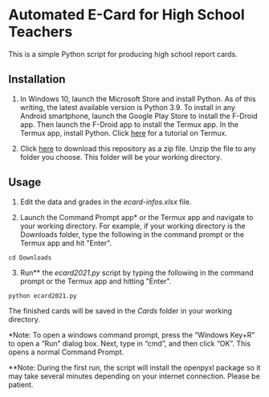 # Automated E-Card for High School Teachers
This is a simple Python script for producing high school report cards.

## Installation
1. In Windows 10, launch the Microsoft Store and install Python. As of this writing, the latest available version is Python 3.9. To install in any Android smartphone, launch the Google Play Store to install the F-Droid app. Then launch the F-Droid app to install the Termux app. In the Termux app, install Python. Click [here](https://itrendbuzz.com/install-python-on-android-using-termux/) for a tutorial on Termux.

2. Click [here](https://github.com/cityofsmiles/Grade8Lessons/raw/assets/miscellaneous/ecard2021.zip) to download this repository as a zip file. Unzip the file to any folder you choose. This folder will be your working directory.

## Usage
1. Edit the data and grades in the *ecard-infos.xlsx* file.

2. Launch the Command Prompt app* or the Termux app and navigate to your working directory. For example, if your working directory is the Downloads folder, type the following in the command prompt or the Termux app and hit "Enter".
```
cd Downloads
```

3. Run** the *ecard2021.py* script by typing the following in the command prompt or the Termux app and hitting "Enter".
```
python ecard2021.py
```
The finished cards will be saved in the *Cards* folder in your working directory.

*Note: To open a windows command prompt, press the “Windows Key+R” to open a “Run” dialog box. Next, type in “cmd”, and then click “OK”. This opens a normal Command Prompt.

**Note: During the first run, the script will install the openpyxl package so it may take several minutes depending on your internet connection. Please be patient.
